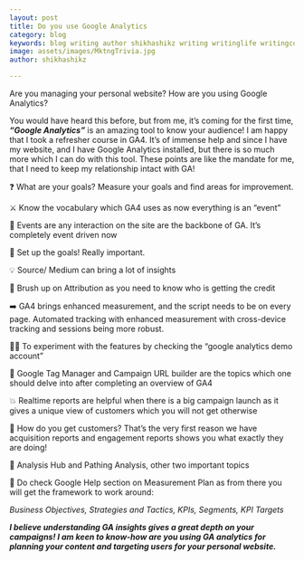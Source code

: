 ```yaml
---
layout: post
title: Do you use Google Analytics
category: blog
keywords: blog writing author shikhashikz writing writinglife writingcommunity dailyblogpost dailyblogpostchallenge marketing googleanalytics
image: assets/images/MktngTrivia.jpg
author: shikhashikz

---
```

Are you managing your personal website? How are you using Google Analytics?

You would have heard this before, but from me, it’s coming for the first time, ***“Google Analytics”*** is an amazing tool to know your audience! I am happy that I took a refresher course in GA4. It’s of immense help and since I have my website, and I have Google Analytics installed, but there is so much more which I can do with this tool. These points are like the mandate for me, that I need to keep my relationship intact with GA!

❓ What are your goals? Measure your goals and find areas for improvement.

⚔️ Know the vocabulary which GA4 uses as now everything is an “event”

🌟 Events are any interaction on the site are the backbone of GA. It’s completely event driven now

💯 Set up the goals! Really important.

💡 Source/ Medium can bring a lot of insights

🐤 Brush up on Attribution as you need to know who is getting the credit 

➡️ GA4 brings enhanced measurement, and the script needs to be on every page. Automated tracking with enhanced measurement with cross-device tracking and sessions being more robust.

🏃‍♀️ To experiment with the features by checking the “google analytics demo account”

💯 Google Tag Manager and Campaign URL builder are the topics which one should delve into after completing an overview of GA4

💥 Realtime reports are helpful when there is a big campaign launch as it gives a unique view of customers which you will not get otherwise

🔁 How do you get customers? That’s the very first reason we have acquisition reports and engagement reports shows you what exactly they are doing!

🌟 Analysis Hub and Pathing Analysis, other two important topics

💯 Do check Google Help section on Measurement Plan as from there you will get the framework to work around:

*Business Objectives, Strategies and Tactics, KPIs, Segments, KPI Targets*

***I believe understanding GA insights gives a great depth on your campaigns! I am keen to know-how are you using GA analytics for planning your content and targeting users for your personal website.***
